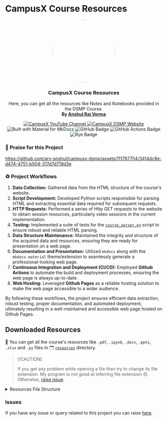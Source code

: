 # CampusX Course Resources

<p align="center">
  <a href="https://learnwith.campusx.in">
    <img src="https://avatars.githubusercontent.com/u/53361867?v=4" style="width: 200px; border-radius: 50%;" />
  </a>

  <h3 align="center">CampusX Course Resources</h3>
  <p align="center">
    Here, you can get all the resources like Notes and Notebooks provided in the DSMP Course.
    <br>
    <strong>By <a href="https://github.com/arv-anshul">Anshul Raj Verma</a></strong>
  </p>
</p>

<p align="center">
  <a href="https://youtube.com/@campusx-official" title="CampusX YouTube Channel">
    <img src="https://img.shields.io/badge/CampusX-F00?logo=youtube&logoColor=fff" alt="CampusX YouTube Channel">
  </a>
  <a href="https://learnwith.campusx.in" title="CampusX DSMP Website">
    <img src="https://img.shields.io/badge/CampusX_DSMP-0056D2?logo=curl&logoColor=fff" alt="CampusX DSMP Website">
  </a>
  <br>
  <img src="https://img.shields.io/badge/Material_for_MkDocs-526CFE?logo=MaterialForMkDocs&logoColor=white" alt="Built with Material for MkDocs">
  <img src="https://img.shields.io/badge/GitHub%20Pages-222?logo=github&logoColor=fff" alt="GitHub Badge">
  <img src="https://img.shields.io/badge/GitHub%20Actions-2088FF?logo=githubactions&logoColor=fff" alt="GitHub Actions Badge">
  <img src="https://img.shields.io/badge/Rye-000?logo=rye&logoColor=fff" alt="Rye Badge">
</p>

### 🙌 Praise for this Project

<p align="center">

https://github.com/arv-anshul/campusx-dsmp/assets/111767754/3414dc8e-d474-4751-b504-317d7d719d3e

</p>

### ♻️ Project Workflows

1. **Data Collection:** Gathered data from the HTML structure of the course's website.
2. **Script Development:** Developed Python scripts responsible for parsing HTML and extracting essential data required for subsequent requests.
3. **HTTP Requests:** Performed a series of Http GET requests to the website to obtain session resources, particularly video sessions in the current implementation.
4. **Testing:** Implemented a suite of tests for the [`course_parser.py`](./src/dsmp2/course_parser.py) script to ensure robust and reliable HTML parsing.
5. **Data Structure Maintenance:** Maintained the integrity and structure of the acquired data and resources, ensuring they are ready for presentation on a web page.
6. **Documentation and Presentation:** Utilized `mkdocs` along with the `mkdocs-material` theme/extension to seamlessly generate a professional-looking web page.
7. **Continuous Integration and Deployment (CI/CD):** Employed **Github Actions** to automate the build and deployment processes, ensuring the web page is always up-to-date.
8. **Web Hosting:** Leveraged **Github Pages** as a reliable hosting solution to make the web page accessible to a wider audience.

By following these workflows, the project ensures efficient data extraction, robust testing, proper documentation, and automated deployment, ultimately resulting in a well-maintained and accessible web page hosted on Github Pages.

## Downloaded Resources

🥳 You can get all the course's resources like `.pdf`, `.ipynb`, `.docx`, `.pptx`, `.xlsx` and `.py` files in 🗂️ [`resources`](./resources/) directory.

> \[!CAUTION\]
>
> If you get any problem while opening a file then try to change its file extension. My program is not good at inferring file extension 😞. Otherwise, [raise issue](https://github.com/arv-anshul/campusx-dsmp/issues).

<details>
<summary>Resources File Structure</summary>

```bash
./resources
├── README.md
├── DSMP
│   ├── Parent Session1
│   │   ├── Lecture1
│   │   │   ├── Resource1
│   │   │   └── Resource2
│   │   └── Lecture2
│   │       ├── Resource1
│   │       └── Resource2
│   └── Parent Session2
│       └── Lecture1
│           ├── Resource1
│           └── Resource2
└── Extra  # Some extra stuffs from course (added manually)
```

</details>

### Issues

If you have any issue or query related to this project you can raise [here](https://github.com/arv-anshul/campusx-dsmp/issues "Project's Issues Tab").
